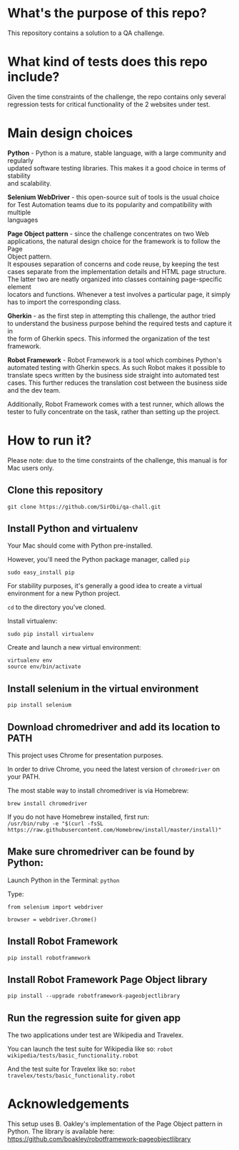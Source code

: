 # What's the purpose of this repo?

This repository contains a solution to a QA challenge.

# What kind of tests does this repo include?

Given the time constraints of the challenge, the repo contains only several  
regression tests for critical functionality of the 2 websites under test.

# Main design choices

**Python** - Python is a mature, stable language, with a large community and regularly  
updated software testing libraries. This makes it a good choice in terms of stability  
and scalability.

**Selenium WebDriver** - this open-source suit of tools is the usual choice  
for Test Automation teams due to its popularity and compatibility with multiple  
languages

**Page Object pattern** - since the challenge concentrates on two Web  
applications, the natural design choice for the framework is to follow the Page  
Object pattern.  
It espouses separation of concerns and code reuse, by keeping the test  
cases separate from the implementation details and HTML page structure.  
The latter two are neatly organized into classes containing page-specific element  
locators and functions. Whenever a test involves a particular page, it simply  
has to import the corresponding class.

**Gherkin** - as the first step in attempting this challenge, the author tried  
to understand the business purpose behind the required tests and capture it in  
the form of Gherkin specs. This informed the organization of the test framework.  

**Robot Framework** - Robot Framework is a tool which combines Python's   
automated testing with Gherkin specs. As such Robot makes it possible to  
translate specs written by the business side straight into automated test   
cases. This further reduces the translation cost between the business side  
and the dev team.  

Additionally, Robot Framework comes with a test runner, which allows the  
tester to fully concentrate on the task, rather than setting up the project.

# How to run it?

Please note: due to the time constraints of the challenge,
this manual is for Mac users only.

## Clone this repository

`git clone https://github.com/SirObi/qa-chall.git`

## Install Python and virtualenv

Your Mac should come with Python pre-installed.

However, you'll need the Python package manager, called `pip`

`sudo easy_install pip`

For stability purposes, it's generally a good idea to create a virtual  
environment for a new Python project.

`cd` to the directory you've cloned.

Install virtualenv:

`sudo pip install virtualenv`

Create and launch a new virtual environment:

`virtualenv env`  
`source env/bin/activate`

## Install selenium in the virtual environment

`pip install selenium`

## Download chromedriver and add its location to PATH
This project uses Chrome for presentation purposes.

In order to drive Chrome, you need the latest version of `chromedriver`
on your PATH.

The most stable way to install chromedriver is via Homebrew:

`brew install chromedriver`  

If you do not have Homebrew installed, first run:  
`/usr/bin/ruby -e "$(curl -fsSL https://raw.githubusercontent.com/Homebrew/install/master/install)"`

## Make sure chromedriver can be found by Python:
Launch Python in the Terminal:
`python`  

Type:  

`from selenium import webdriver`  

`browser = webdriver.Chrome()`

## Install Robot Framework  
`pip install robotframework`  

## Install Robot Framework Page Object library
`pip install --upgrade robotframework-pageobjectlibrary`

## Run the regression suite for given app
The two applications under test are Wikipedia and Travelex.

You can launch the test suite for Wikipedia like so:
`robot wikipedia/tests/basic_functionality.robot `  

And the test suite for Travelex like so:
`robot travelex/tests/basic_functionality.robot `  

# Acknowledgements
This setup uses B. Oakley's implementation of the Page Object pattern
in Python.
The library is available here:  
https://github.com/boakley/robotframework-pageobjectlibrary
